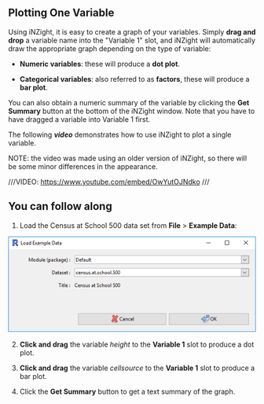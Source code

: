 ## Plotting One Variable

Using iNZight, it is easy to create a graph of your variables. Simply __drag and drop__ a variable name into the "Variable 1" slot, and iNZight will automatically draw the appropriate graph depending on the type of variable:

- __Numeric variables__: these will produce a __dot plot__.

- __Categorical variables__: also referred to as __factors__, these will produce a __bar plot__.

You can also obtain a numeric summary of the variable by clicking the __Get Summary__ button at the bottom of the iNZight window. Note that you have to have dragged a variable into Variable 1 first.

The following ___video___ demonstrates how to use iNZight to plot a single variable.
<div class="note">NOTE: the video was made using an older version of iNZight, so there will be some minor differences in the appearance.</div>

///VIDEO: https://www.youtube.com/embed/OwYutOJNdko ///


## You can follow along

1. Load the Census at School 500 data set from __File__ > __Example Data__:

  ![Load example data into iNZight](../../img/user_guides/basics/3_load_examples.png)

2. __Click and drag__ the variable _height_ to the __Variable 1__ slot to produce a dot plot.

3. __Click and drag__ the variable _cellsource_ to the __Variable 1__ slot to produce a bar plot.

4. Click the __Get Summary__ button to get a text summary of the graph.
